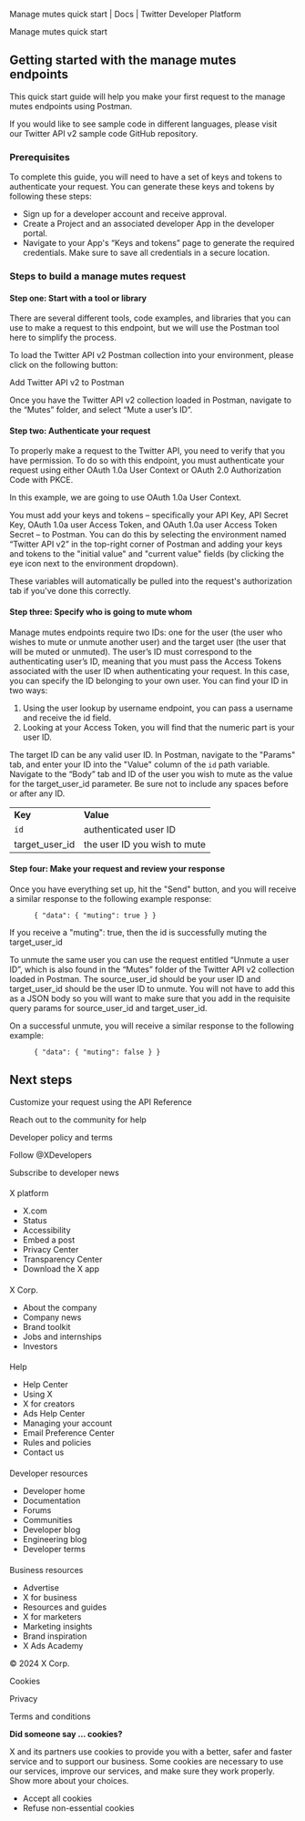
Manage mutes quick start | Docs | Twitter Developer Platform 

Manage mutes quick start

Getting started with the manage mutes endpoints
-----------------------------------------------

This quick start guide will help you make your first request to the manage mutes endpoints using Postman.

If you would like to see sample code in different languages, please visit our Twitter API v2 sample code GitHub repository.

### Prerequisites

To complete this guide, you will need to have a set of keys and tokens to authenticate your request. You can generate these keys and tokens by following these steps:

* Sign up for a developer account and receive approval.
* Create a Project and an associated developer App in the developer portal.
* Navigate to your App's “Keys and tokens” page to generate the required credentials. Make sure to save all credentials in a secure location.

### Steps to build a manage mutes request

#### Step one: Start with a tool or library

There are several different tools, code examples, and libraries that you can use to make a request to this endpoint, but we will use the Postman tool here to simplify the process.

To load the Twitter API v2 Postman collection into your environment, please click on the following button:

Add Twitter API v2 to Postman

Once you have the Twitter API v2 collection loaded in Postman, navigate to the “Mutes” folder, and select “Mute a user’s ID”.  

#### Step two: Authenticate your request

To properly make a request to the Twitter API, you need to verify that you have permission. To do so with this endpoint, you must authenticate your request using either OAuth 1.0a User Context or OAuth 2.0 Authorization Code with PKCE.

In this example, we are going to use OAuth 1.0a User Context.

You must add your keys and tokens – specifically your API Key, API Secret Key, OAuth 1.0a user Access Token, and OAuth 1.0a user Access Token Secret – to Postman. You can do this by selecting the environment named “Twitter API v2” in the top-right corner of Postman and adding your keys and tokens to the "initial value" and "current value" fields (by clicking the eye icon next to the environment dropdown).

These variables will automatically be pulled into the request's authorization tab if you've done this correctly.  

#### Step three: Specify who is going to mute whom

Manage mutes endpoints require two IDs: one for the user (the user who wishes to mute or unmute another user) and the target user (the user that will be muted or unmuted). The user’s ID must correspond to the authenticating user’s ID, meaning that you must pass the Access Tokens associated with the user ID when authenticating your request. In this case, you can specify the ID belonging to your own user. You can find your ID in two ways:

1. Using the user lookup by username endpoint, you can pass a username and receive the id field.
2. Looking at your Access Token, you will find that the numeric part is your user ID.

The target ID can be any valid user ID. In Postman, navigate to the "Params" tab, and enter your ID into the "Value" column of the `id` path variable. Navigate to the “Body” tab and ID of the user you wish to mute as the value for the target\_user\_id parameter. Be sure not to include any spaces before or after any ID.

|  |  |
| --- | --- |
| **Key** | **Value** |
| `id` | authenticated user ID |
| target\_user\_id | the user ID you wish to mute |

#### Step four: Make your request and review your response

Once you have everything set up, hit the "Send" button, and you will receive a similar response to the following example response:

```
      { "data": { "muting": true } }
```

If you receive a "muting": true, then the id is successfully muting the target\_user\_id

To unmute the same user you can use the request entitled “Unmute a user ID”, which is also found in the “Mutes” folder of the Twitter API v2 collection loaded in Postman. The source\_user\_id should be your user ID and target\_user\_id should be the user ID to unmute. You will not have to add this as a JSON body so you will want to make sure that you add in the requisite query params for source\_user\_id and target\_user\_id.

On a successful unmute, you will receive a similar response to the following example: 

```
      { "data": { "muting": false } }
```

Next steps
----------

Customize your request using the API Reference

Reach out to the community for help

Developer policy and terms

Follow @XDevelopers

Subscribe to developer news

#### 
 X platform

* X.com
* Status
* Accessibility
* Embed a post
* Privacy Center
* Transparency Center
* Download the X app

#### 
 X Corp.

* About the company
* Company news
* Brand toolkit
* Jobs and internships
* Investors

#### 
 Help

* Help Center
* Using X
* X for creators
* Ads Help Center
* Managing your account
* Email Preference Center
* Rules and policies
* Contact us

#### 
 Developer resources

* Developer home
* Documentation
* Forums
* Communities
* Developer blog
* Engineering blog
* Developer terms

#### 
 Business resources

* Advertise
* X for business
* Resources and guides
* X for marketers
* Marketing insights
* Brand inspiration
* X Ads Academy

 © 2024 X Corp.

Cookies

Privacy

Terms and conditions

**Did someone say … cookies?**  

 X and its partners use cookies to provide you with a better, safer and
 faster service and to support our business. Some cookies are necessary to use
 our services, improve our services, and make sure they work properly.
 Show more about your choices.

* Accept all cookies
* Refuse non-essential cookies